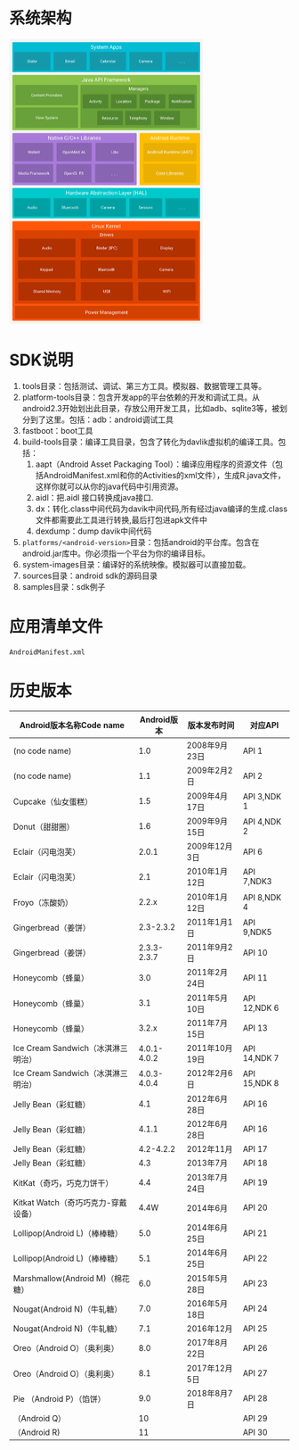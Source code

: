 # 系统架构

<img src="Android入门\Android系统架构.jpg" alt="Android系统架构" style="zoom: 50%;" />

# SDK说明

1. tools目录：包括测试、调试、第三方工具。模拟器、数据管理工具等。
2. platform-tools目录：包含开发app的平台依赖的开发和调试工具。从android2.3开始划出此目录，存放公用开发工具，比如adb、sqlite3等，被划分到了这里。包括：adb：android调试工具
3. fastboot：boot工具
4. build-tools目录：编译工具目录，包含了转化为davlik虚拟机的编译工具。包括：
   1. aapt（Android Asset Packaging Tool）：编译应用程序的资源文件（包括AndroidManifest.xml和你的Activities的xml文件），生成R.java文件，这样你就可以从你的java代码中引用资源。
   2. aidl：把.aidl 接口转换成java接口.
   3. dx：转化.class中间代码为davik中间代码,所有经过java编译的生成.class文件都需要此工具进行转换,最后打包进apk文件中
   4. dexdump：dump davik中间代码
5. `platforms/<android-version>`目录：包括android的平台库。包含在android.jar库中。你必须指一个平台为你的编译目标。
6. system-images目录：编译好的系统映像。模拟器可以直接加载。
7. sources目录：android sdk的源码目录
8. samples目录：sdk例子

# 应用清单文件

`AndroidManifest.xml`

# 历史版本

| Android版本名称Code name            | Android版本 | 版本发布时间   | 对应API      |
| ----------------------------------- | ----------- | -------------- | ------------ |
| (no code name)                      | 1.0         | 2008年9月23日  | API 1        |
| (no code name)                      | 1.1         | 2009年2月2日   | API 2        |
| Cupcake（仙女蛋糕）                 | 1.5         | 2009年4月17日  | API 3,NDK 1  |
| Donut（甜甜圈）                     | 1.6         | 2009年9月15日  | API 4,NDK 2  |
| Eclair（闪电泡芙）                  | 2.0.1       | 2009年12月3日  | API 6        |
| Eclair（闪电泡芙）                  | 2.1         | 2010年1月12日  | API 7,NDK3   |
| Froyo（冻酸奶）                     | 2.2.x       | 2010年1月12日  | API 8,NDK 4  |
| Gingerbread（姜饼）                 | 2.3-2.3.2   | 2011年1月1日   | API 9,NDK5   |
| Gingerbread（姜饼）                 | 2.3.3-2.3.7 | 2011年9月2日   | API 10       |
| Honeycomb（蜂巢）                   | 3.0         | 2011年2月24日  | API 11       |
| Honeycomb（蜂巢）                   | 3.1         | 2011年5月10日  | API 12,NDK 6 |
| Honeycomb（蜂巢）                   | 3.2.x       | 2011年7月15日  | API 13       |
| Ice Cream Sandwich（冰淇淋三明治）  | 4.0.1-4.0.2 | 2011年10月19日 | API 14,NDK 7 |
| Ice Cream Sandwich（冰淇淋三明治）  | 4.0.3-4.0.4 | 2012年2月6日   | API 15,NDK 8 |
| Jelly Bean（彩虹糖）                | 4.1         | 2012年6月28日  | API 16       |
| Jelly Bean（彩虹糖）                | 4.1.1       | 2012年6月28日  | API 16       |
| Jelly Bean（彩虹糖）                | 4.2-4.2.2   | 2012年11月     | API 17       |
| Jelly Bean（彩虹糖）                | 4.3         | 2013年7月      | API 18       |
| KitKat（奇巧，巧克力饼干）          | 4.4         | 2013年7月24日  | API 19       |
| Kitkat Watch（奇巧巧克力-穿戴设备） | 4.4W        | 2014年6月      | API 20       |
| Lollipop(Android L)（棒棒糖）       | 5.0         | 2014年6月25日  | API 21       |
| Lollipop(Android L)（棒棒糖）       | 5.1         | 2014年6月25日  | API 22       |
| Marshmallow(Android M)（棉花糖）    | 6.0         | 2015年5月28日  | API 23       |
| Nougat(Android N)（牛轧糖）         | 7.0         | 2016年5月18日  | API 24       |
| Nougat(Android N)（牛轧糖）         | 7.1         | 2016年12月     | API 25       |
| Oreo（Android O）（奥利奥）         | 8.0         | 2017年8月22日  | API 26       |
| Oreo（Android O）（奥利奥）         | 8.1         | 2017年12月5日  | API 27       |
| Pie （Android P）（馅饼）           | 9.0         | 2018年8月7日   | API 28       |
| （Android Q）                       | 10          |                | API 29       |
| （Android R)                        | 11          |                | API 30       |
